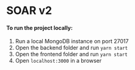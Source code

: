 # SOAR v2

#### To run the project locally:

1. Run a local MongoDB instance on port 27017
2. Open the backend folder and run `yarn start`
3. Open the frontend folder and run `yarn start`
4. Open `localhost:3000` in a browser
